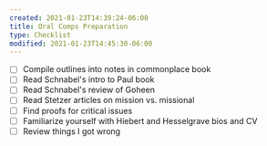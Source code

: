 ```yaml
---
created: 2021-01-23T14:39:24-06:00
title: Oral Comps Preparation
type: Checklist
modified: 2021-01-23T14:45:30-06:00
---
```


- [ ] Compile outlines into notes in commonplace book
- [ ] Read Schnabel's intro to Paul book
- [ ] Read Schnabel's review of Goheen
- [ ] Read Stetzer articles on mission vs. missional
- [ ] Find proofs for critical issues
- [ ] Familiarize yourself with Hiebert and Hesselgrave bios and CV
- [ ] Review things I got wrong
